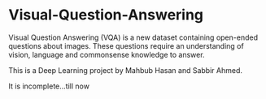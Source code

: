 # Visual-Question-Answering
Visual Question Answering (VQA) is a new dataset containing open-ended questions about images. These questions require an understanding of vision, language and commonsense knowledge to answer.


This is a Deep Learning project by Mahbub Hasan and Sabbir Ahmed.


It is incomplete...till now
